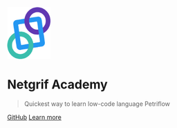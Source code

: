 <img alt="logo" height="120" src="_media/logo.png" width="100"/>

# Netgrif Academy

> Quickest way to learn low-code language Petriflow

[GitHub](https://github.com/netgrif)
[Learn more](#Introduction)
